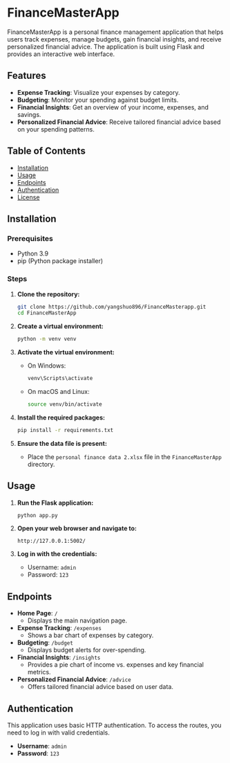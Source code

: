 # FinanceMasterApp

FinanceMasterApp is a personal finance management application that helps users track expenses, manage budgets, gain financial insights, and receive personalized financial advice. The application is built using Flask and provides an interactive web interface.

## Features

- **Expense Tracking**: Visualize your expenses by category.
- **Budgeting**: Monitor your spending against budget limits.
- **Financial Insights**: Get an overview of your income, expenses, and savings.
- **Personalized Financial Advice**: Receive tailored financial advice based on your spending patterns.

## Table of Contents

- [Installation](#installation)
- [Usage](#usage)
- [Endpoints](#endpoints)
- [Authentication](#authentication)
- [License](#license)

## Installation

### Prerequisites

- Python 3.9
- pip (Python package installer)

### Steps

1. **Clone the repository:**
    ```sh
    git clone https://github.com/yangshuo896/FinanceMasterapp.git
    cd FinanceMasterApp
    ```

2. **Create a virtual environment:**
    ```sh
    python -m venv venv
    ```

3. **Activate the virtual environment:**
    - On Windows:
        ```sh
        venv\Scripts\activate
        ```
    - On macOS and Linux:
        ```sh
        source venv/bin/activate
        ```

4. **Install the required packages:**
    ```sh
    pip install -r requirements.txt
    ```

5. **Ensure the data file is present:**
    - Place the `personal finance data 2.xlsx` file in the `FinanceMasterApp` directory.

## Usage

1. **Run the Flask application:**
    ```sh
    python app.py
    ```

2. **Open your web browser and navigate to:**
    ```
    http://127.0.0.1:5002/
    ```

3. **Log in with the credentials:**
    - Username: `admin`
    - Password: `123`

## Endpoints

- **Home Page**: `/`
    - Displays the main navigation page.
- **Expense Tracking**: `/expenses`
    - Shows a bar chart of expenses by category.
- **Budgeting**: `/budget`
    - Displays budget alerts for over-spending.
- **Financial Insights**: `/insights`
    - Provides a pie chart of income vs. expenses and key financial metrics.
- **Personalized Financial Advice**: `/advice`
    - Offers tailored financial advice based on user data.

## Authentication

This application uses basic HTTP authentication. To access the routes, you need to log in with valid credentials.

- **Username**: `admin`
- **Password**: `123`
